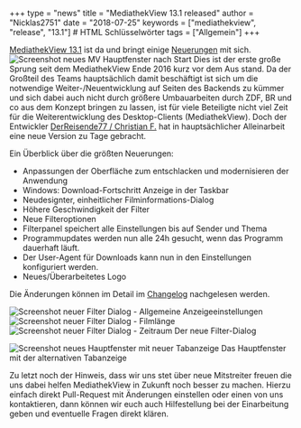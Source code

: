 +++
type = "news"
title = "MediathekView 13.1 released"
author = "Nicklas2751"
date = "2018-07-25"
keywords = ["mediathekview", "release", "13.1"] # HTML Schlüsselwörter
tags = ["Allgemein"]
+++

[MediathekView 13.1](https://mediathekview.de/download/) ist da und bringt einige [Neuerungen](https://mediathekview.de/changelog/13-1-0/) mit sich.
![Screenshot neues MV Hauptfenster nach Start](/images/news/mediathekview-13_1-main.png)
Dies ist der erste große Sprung seit dem MediathekView Ende 2016 kurz vor dem Aus stand.
Da der Großteil des Teams hauptsächlich damit beschäftigt ist sich um die notwendige Weiter-/Neuentwicklung auf Seiten des Backends zu kümmer und 
sich dabei auch nicht durch größere Umbauarbeiten durch ZDF, BR und co aus dem Konzept bringen zu lassen, ist für viele Beteiligte nicht viel Zeit
für die Weiterentwicklung des Desktop-Clients (MediathekView). Doch der Entwickler [DerReisende77 / Christian F.](https://github.com/derreisende77) hat in hauptsächlicher Alleinarbeit eine 
neue Version zu Tage gebracht.

Ein Überblick über die größten Neuerungen:
- Anpassungen der Oberfläche zum entschlacken und modernisieren der Anwendung
- Windows: Download-Fortschritt Anzeige in der Taskbar
- Neudesignter, einheitlicher Filminformations-Dialog
- Höhere Geschwindigkeit der Filter
- Neue Filteroptionen
- Filterpanel speichert alle Einstellungen bis auf Sender und Thema
- Programmupdates werden nun alle 24h gesucht, wenn das Programm dauerhaft läuft.
- Der User-Agent für Downloads kann nun in den Einstellungen konfiguriert werden.
- Neues/Überarbeitetes Logo

Die Änderungen können im Detail im [Changelog](https://mediathekview.de/changelog/13-1-0/) nachgelesen werden.

![Screenshot neuer Filter Dialog - Allgemeine Anzeigeeinstellungen](/images/news/mediathekview-13_1-filter_1.png)
![Screenshot neuer Filter Dialog - Filmlänge](/images/news/mediathekview-13_1-filter_2.png)
![Screenshot neuer Filter Dialog - Zeitraum](/images/news/mediathekview-13_1-filter_3.png)
Der neue Filter-Dialog

![Screenshot neues Hauptfenster mit neuer Tabanzeige](/images/news/mediathekview-13_1-main_2.png)
Das Hauptfenster mit der alternativen Tabanzeige


Zu letzt noch der Hinweis, dass wir uns stet über neue Mitstreiter freuen die uns dabei helfen MediathekView in Zukunft noch besser zu machen.
Hierzu einfach direkt Pull-Request mit Änderungen einstellen oder einen von uns kontaktieren, dann können wir euch auch Hilfestellung bei der Einarbeitung geben und eventuelle Fragen direkt klären.
